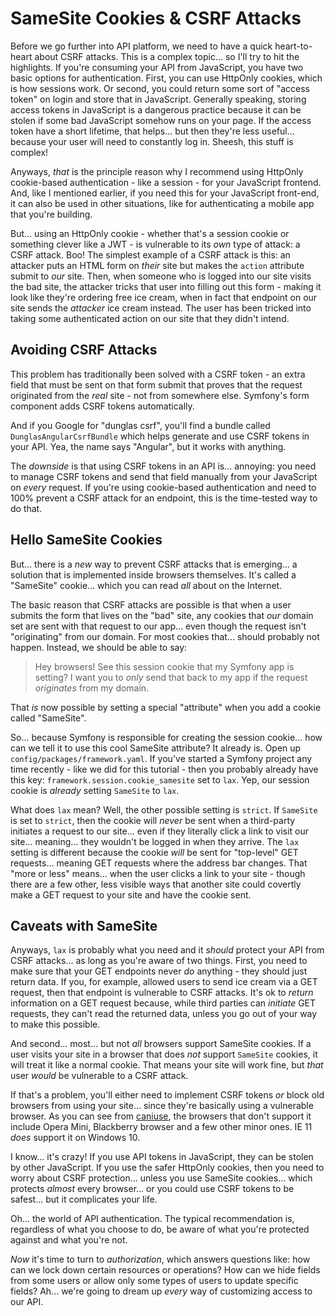 # SameSite Cookies & CSRF Attacks

Before we go further into API platform, we need to have a quick heart-to-heart about
CSRF attacks. This is a complex topic... so I'll try to hit the highlights.
If you're consuming your API from JavaScript, you have two basic options for
authentication. First, you can use HttpOnly cookies, which is how sessions work.
Or second, you could return some sort of "access token" on login and store that
in JavaScript. Generally speaking, storing access tokens in JavaScript is
a dangerous practice because it can be stolen if some bad JavaScript somehow runs
on your page. If the access token have a short lifetime, that helps... but then
they're less useful... because your user will need to constantly log in. Sheesh,
this stuff is complex!

Anyways, *that* is the principle reason why I recommend using HttpOnly cookie-based
authentication - like a session - for your JavaScript frontend. And, like I mentioned
earlier, if you need this for your JavaScript front-end, it can also be used in
other situations, like for authenticating a mobile app that you're building.

But... using an HttpOnly cookie - whether that's a session cookie or something clever
like a JWT - is vulnerable to its *own* type of attack: a CSRF attack. Boo! The
simplest example of a CSRF attack is this: an attacker puts an HTML form on *their*
site but makes the `action` attribute submit to *our* site. Then, when someone
who is logged into our site visits the bad site, the attacker tricks that user
into filling out this form - making it look like they're ordering free ice cream,
when in fact that endpoint on our site sends the *attacker* ice cream instead.
The user has been tricked into taking some authenticated action on our site
that they didn't intend.

## Avoiding CSRF Attacks

This problem has traditionally been solved with a CSRF token - an extra field that
must be sent on that form submit that proves that the request originated from the
*real* site - not from somewhere else. Symfony's form component adds CSRF tokens
automatically.

And if you Google for "dunglas csrf", you'll find a bundle called
`DunglasAngularCsrfBundle` which helps generate and use CSRF tokens in your
API. Yea, the name says "Angular", but it works with anything.

The *downside* is that using CSRF tokens in an API is... annoying: you need
to manage CSRF tokens and send that field manually from your JavaScript on *every*
request. If you're using cookie-based authentication and need to 100% prevent
a CSRF attack for an endpoint, this is the time-tested way to do that.

## Hello SameSite Cookies

But... there is a *new* way to prevent CSRF attacks that is emerging... a solution
that is implemented inside browsers themselves. It's called a "SameSite" cookie...
which you can read *all* about on the Internet.

The basic reason that CSRF attacks are possible is that when a user submits the form
that lives on the "bad" site, any cookies that *our* domain set are sent with
that request to our app... even though the request isn't "originating" from
our domain. For most cookies that... should probably not happen. Instead, we
should be able to say:

> Hey browsers! See this session cookie that my Symfony app is setting? I want
> you to *only* send that back to my app if the request *originates* from
> my domain.

That *is* now possible by setting a special "attribute" when you add a cookie
called "SameSite".

So... because Symfony is responsible for creating the session cookie... how can
we tell it to use this cool SameSite attribute? It already is. Open up
`config/packages/framework.yaml`. If you've started a Symfony project any time
recently - like we did for this tutorial - then you probably already have
this key: `framework.session.cookie_samesite` set to `lax`. Yep, our session
cookie is *already* setting `SameSite` to `lax`.

What does `lax` mean? Well, the other possible setting is `strict`. If `SameSite`
is set to `strict`, then the cookie will *never* be sent when a third-party
initiates a request to our site... even if they literally click a link to visit
our site... meaning... they wouldn't be logged in when they arrive. The `lax`
setting is different because the cookie *will* be sent for "top-level" GET requests...
meaning GET requests where the address bar changes. That "more or less" means...
when the user clicks a link to your site - though there are a few other, less
visible ways that another site could covertly make a GET request to your site
and have the cookie sent.

## Caveats with SameSite

Anyways, `lax` is probably what you need and it *should* protect your API from CSRF
attacks... as long as you're aware of two things. First, you need to make sure
that your GET endpoints never *do* anything - they should just return data. If
you, for example, allowed users to send ice cream via a GET request, then that
endpoint is vulnerable to CSRF attacks. It's ok to *return* information on a GET
request because, while third parties can *initiate* GET requests, they can't
read the returned data, unless you go out of your way to make this possible.

And second... most... but not *all* browsers support SameSite cookies. If a user
visits your site in a browser that does *not* support `SameSite` cookies, it will
treat it like a normal cookie. That means your site will work fine, but *that*
user *would* be vulnerable to a CSRF attack.

If that's a problem, you'll either need to implement CSRF tokens *or* block old
browsers from using your site... since they're basically using a vulnerable browser.
As you can see from [caniuse](https://caniuse.com/#feat=same-site-cookie-attribute),
the browsers that don't support it include Opera Mini, Blackberry browser and a
few other minor ones. IE 11 *does* support it on Windows 10.

I know... it's crazy! If you use API tokens in JavaScript, they can be stolen
by other JavaScript. If you use the safer HttpOnly cookies, then you need to worry
about CSRF protection... unless you use SameSite cookies... which protects *almost*
every browser... or you could use CSRF tokens to be safest... but it complicates
your life.

Oh... the world of API authentication. The typical recommendation is, regardless
of what you choose to do, be aware of what you're protected against and what
you're not.

*Now* it's time to turn to *authorization*, which answers questions like: how can
we lock down certain resources or operations? How can we hide fields from some
users or allow only some types of users to update specific fields? Ah...
we're going to dream up *every* way of customizing access to our API.
